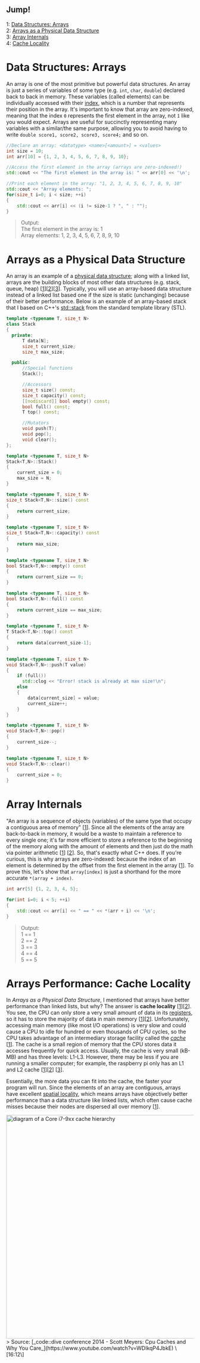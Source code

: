 ## Jump!
1: [Data Structures: Arrays](https://github.com/EthanC2/code-club/blob/main/lesson-plans/data-structures/arrays.md#data-structures-arrays) <br />
2: [Arrays as a Physical Data Structure](https://github.com/EthanC2/code-club/blob/main/lesson-plans/data-structures/arrays.md#arrays-as-a-physical-data-structure) <br />
3: [Array Internals](https://github.com/EthanC2/code-club/blob/main/lesson-plans/data-structures/arrays.md#array-internals) <br />
4: [Cache Locality](https://github.com/EthanC2/code-club/blob/main/lesson-plans/data-structures/arrays.md#arrays-performance-cache-locality) <br />

# Data Structures: Arrays
An array is one of the most primitive but powerful data structures. An array is just a series of variables of some type (e.g. `int`, `char`, `double`) declared back to back
in memory. These variables (called elements) can be individually accessed with their [index](https://js.educative.io/edpresso/how-to-access-the-elements-of-an-array-by-index-number-in-cpp), which is a number that represents their position in the array. It's important to know that array are zero-indexed, meaning that the index `0` represents the first element in 
the array, not `1` like you would expect. Arrays are useful for succinctly representing many variables with a similar/the same purpose, allowing you to avoid having to write 
`double score1, score2, score3, score4;` and so on.

```C++
//Declare an array: <datatype> <name>[<amount>] = <values>
int size = 10;
int arr[10] = {1, 2, 3, 4, 5, 6, 7, 8, 9, 10};

//Access the first element in the array (arrays are zero-indexed!)
std::cout << "The first element in the array is: " << arr[0] << '\n';

//Print each element in the array: "1, 2, 3, 4, 5, 6, 7, 8, 9, 10"
std::cout << "Array elements: ";
for(size_t i=0; i < size; ++i)
{
    std::cout << arr[i] << (i != size-1 ? ", " : "");
}
```
> Output: <br />
> The first element in the array is: 1 <br />
> Array elements: 1, 2, 3, 4, 5, 6, 7, 8, 9, 10 <br />

# Arrays as a Physical Data Structure
An array is an example of a [physical data structure](https://www.udemy.com/tutorial/datastructurescncpp/physical-vs-logical-data-structures/); along with a linked list,
arrays are the building blocks of most other data structures (e.g. stack, queue, heap) \[[1](http://faculty.cs.niu.edu/~mcmahon/CS241/Notes/array_based_stack.html)\]\[[2](http://faculty.cs.niu.edu/~mcmahon/CS241/Notes/Data_Structures/array_based_queue.html)\]\[[3](https://www.algolist.net/Data_structures/Binary_heap/Array-based_int_repr)\]. Typically,
you will use an array-based data structure instead of a linked list based one if the size is static (unchanging) because of their better performance. Below is an example
of an array-based stack that I based on C++'s [std::stack](https://en.cppreference.com/w/cpp/container/stack) from the standard template library (STL).

```C++
template <typename T, size_t N>
class Stack
{
  private:
      T data[N];
      size_t current_size;
      size_t max_size;

  public:
      //Special functions
      Stack();

      //Accessors
      size_t size() const;
      size_t capacity() const;
      [[nodiscard]] bool empty() const;
      bool full() const;
      T top() const;

      //Mutators
      void push(T);
      void pop();
      void clear();
};

template <typename T, size_t N>
Stack<T,N>::Stack()
{
    current_size = 0;
    max_size = N;
}

template <typename T, size_t N>
size_t Stack<T,N>::size() const
{
    return current_size;
}

template <typename T, size_t N>
size_t Stack<T,N>::capacity() const
{
    return max_size;
}

template <typename T, size_t N>
bool Stack<T,N>::empty() const
{
    return current_size == 0;
}

template <typename T, size_t N>
bool Stack<T,N>::full() const
{
    return current_size == max_size;
}

template <typename T, size_t N>
T Stack<T,N>::top() const
{
    return data[current_size-1];
}

template <typename T, size_t N>
void Stack<T,N>::push(T value)
{
    if (full())
      std::clog << "Error! stack is already at max size!\n";
    else
    {
        data[current_size] = value;
        current_size++;
    }
}

template <typename T, size_t N>
void Stack<T,N>::pop()
{
    current_size--;
}

template <typename T, size_t N>
void Stack<T,N>::clear()
{
    current_size = 0;
}
```

# Array Internals 
"An array is a sequence of objects (variables) of the same type that occupy a contiguous area of memory" \[[1](https://docs.microsoft.com/en-us/cpp/cpp/arrays-cpp?view=msvc-170)\].
Since all the elements of the array are back-to-back in memory, it would be a waste to maintain a reference to every single one; it's far more efficient to store a reference
to the beginning of the memory along with the amount of elements and then just do the math via pointer arithmetic \[[1](https://www.educba.com/pointer-arithmetic-in-c/)\] 
\[[2](https://docs.microsoft.com/en-us/cpp/c-language/pointer-arithmetic?view=msvc-170)\]. So, that's exactly what C++ does. If you're curious, this is why arrays are zero-indexed: 
because the index of an element is determined by the offset from the first element in the array \[[1](https://towardsdatascience.com/c-basics-array-data-structure-c25b8ad4d32c)\].
To prove this, let's show that `array[index]` is just a shorthand for the more accurate `*(array + index)`.

```C++
int arr[5] {1, 2, 3, 4, 5};

for(int i=0; i < 5; ++i)
{
    std::cout << arr[i] << " == " << *(arr + i) << '\n';
}
```
> Output: <br />
> 1 == 1 <br />
> 2 == 2 <br />
> 3 == 3 <br />
> 4 == 4 <br />
> 5 == 5 <br />

# Arrays Performance: Cache Locality
In _Arrays as a Physical Data Structure_, I mentioned that arrays have better performance than linked lists, but why? The answer is __cache locality__ \[[1](https://www.geeksforgeeks.org/locality-of-reference-and-cache-operation-in-cache-memory/)\]\[[2](https://www.quora.com/What-is-meant-by-cache-locality-of-arrays?share=1)\].
You see, the CPU can only store a very small amount of data in its [registers](https://www.learncomputerscienceonline.com/what-are-cpu-registers/), so it has to store the majority
of data in main memory \[[1](https://ulmerstudios.com/popular/what-is-main-memory-in-computer-architecture/)]\[[2](https://www.cs.uic.edu/~jbell/CourseNotes/OperatingSystems/8_MainMemory.html)\]. Unfortunately, accessing main memory (like most I/O operations) is very slow and could cause a CPU to idle for hundred or even thousands of CPU cycles, 
so the CPU takes advantage of an intermediary storage facility called the [_cache_](https://cpuninja.com/cpu-cache/) \[[1](https://www.youtube.com/watch?v=WDIkqP4JbkE&t=964s)\].
The cache is a small region of memory that the CPU stores data it accesses frequently for quick access. Usually, the cache is very small (kB-MB) and has three levels:
L1-L3. However, there may be less if you are running a smaller computer; for example, the raspberry pi only has an L1 and L2 cache
\[[1](https://tech-society.com/cache-memory-what-is-it-how-does-it-work-what-about-l1-l2-and-l3/)\]\[[2](http://sandsoftwaresound.net/raspberry-pi/raspberry-pi-gen-1/memory-hierarchy/)\] \[[3](https://www.thetechlounge.com/cpu-cache/)\]. 

Essentially, the more data you can fit into the cache, the faster your program will run. Since the elements of an array are contiguous, arrays have excellent 
[spatial locality](https://www.sciencedirect.com/topics/computer-science/spatial-locality), which means arrays have objectively better performance than a data structure like 
linked lists, which often cause cache misses because their nodes are dispersed all over memory \[[1](https://findatwiki.com/Spatial_Locality)\].



<img src="https://user-images.githubusercontent.com/70488531/157774822-f1142e03-1933-45d9-b58b-8ade87495b6f.png" alt="diagram of a Core i7-9xx cache hierarchy" width="1000" height="600">
> Source: [_code::dive conference 2014 - Scott Meyers: Cpu Caches and Why You Care_](https://www.youtube.com/watch?v=WDIkqP4JbkE) \[16:12\]
